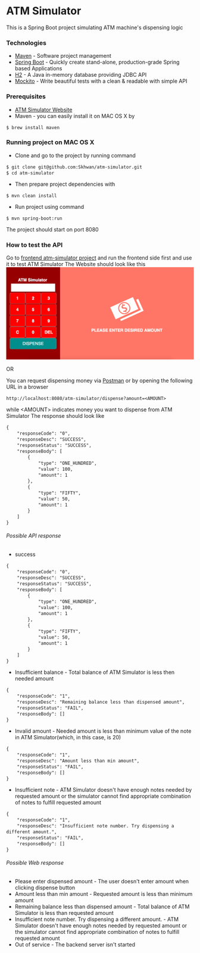 # ATM Simulator
This is a Spring Boot project simulating ATM machine's dispensing logic

### Technologies
* [Maven](https://maven.apache.org/) - Software project management
* [Spring Boot](https://projects.spring.io/spring-boot/) - Quickly create stand-alone, production-grade Spring based Applications
* [H2](http://www.h2database.com/html/main.html) - A Java in-memory database providing JDBC API
* [Mockito](http://site.mockito.org/) - Write beautiful tests with a clean & readable with simple API

### Prerequisites
* [ATM Simulator Website](https://github.com/Skhwan/atm-simulator-react)
* Maven - you can easily install it on MAC OS X by 
```
$ brew install maven
```

### Running project on MAC OS X
* Clone and go to the project by running command
```
$ git clone git@github.com:Skhwan/atm-simulator.git
$ cd atm-simulator
```

* Then prepare project dependencies with
```
$ mvn clean install
```

* Run project using command
```
$ mvn spring-boot:run
```

The project should start on port 8080

### How to test the API
Go to [frontend atm-simulator project](https://github.com/Skhwan/atm-simulator-react) and run the frontend side first and use it to test ATM Simulator
The Website should look like this
![React test-tool website](/src/main/resources/image/test-tool-sample.png?raw=true)


OR


You can request dispensing money via [Postman](https://www.getpostman.com) or by opening the following URL in a browser
```
http://localhost:8080/atm-simulator/dispense?amount=<AMOUNT>
```
while \<AMOUNT\> indicates money you want to dispense from ATM Simulator
The response should look like
```
{
    "responseCode": "0",
    "responseDesc": "SUCCESS",
    "responseStatus": "SUCCESS",
    "responseBody": [
        {
            "type": "ONE_HUNDRED",
            "value": 100,
            "amount": 1
        },
        {
            "type": "FIFTY",
            "value": 50,
            "amount": 1
        }
    ]
}
```
###### Possible API response
* success
```
{
    "responseCode": "0",
    "responseDesc": "SUCCESS",
    "responseStatus": "SUCCESS",
    "responseBody": [
        {
            "type": "ONE_HUNDRED",
            "value": 100,
            "amount": 1
        },
        {
            "type": "FIFTY",
            "value": 50,
            "amount": 1
        }
    ]
}
```

* Insufficient balance - Total balance of ATM Simulator is less then needed amount
```
{
    "responseCode": "1",
    "responseDesc": "Remaining balance less than dispensed amount",
    "responseStatus": "FAIL",
    "responseBody": []
}
```

* Invalid amount - Needed amount is less than minimum value of the note in ATM Simulator(which, in this case, is 20)
```
{
    "responseCode": "1",
    "responseDesc": "Amount less than min amount",
    "responseStatus": "FAIL",
    "responseBody": []
}
```

* Insufficient note - ATM Simulator doesn't have enough notes needed by requested amount or the simulator cannot find appropriate combination of notes to fulfill requested amount
```
{
    "responseCode": "1",
    "responseDesc": "Insufficient note number. Try dispensing a different amount.",
    "responseStatus": "FAIL",
    "responseBody": []
}
```

###### Possible Web response
* Please enter dispensed amount - The user doesn't enter amount when clicking dispense button
* Amount less than min amount - Requested amount is less than minimum amount
* Remaining balance less than dispensed amount - Total balance of ATM Simulator is less than requested amount
* Insufficient note number. Try dispensing a different amount. - ATM Simulator doesn't have enough notes needed by requested amount or the simulator cannot find appropriate combination of notes to fulfill requested amount
* Out of service - The backend server isn't started
